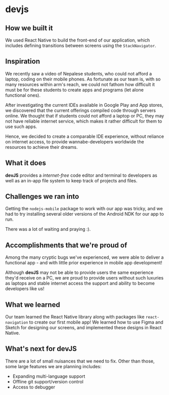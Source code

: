 # devjs
## How we built it
We used React Native to build the front-end of our application, which includes defining transitions between screens using the ```StackNavigator```.

## Inspiration
We recently saw a video of Nepalese students, who could not afford a laptop, coding on their mobile phones. As fortunate as our team is, with so many resources within arm's reach, we could not fathom how difficult it must be for these students to create apps and programs (let alone functional ones).

After investigating the current IDEs available in Google Play and App stores, we discovered that the current offerings compiled code through servers online. We thought that if students could not afford a laptop or PC, they may not have reliable internet service, which makes it rather difficult for them to use such apps. 

Hence, we decided to create a comparable IDE experience, without reliance on internet access, to provide wannabe-developers worldwide the resources to achieve their dreams.

## What it does
**devJS** provides a _internet-free_ code editor and terminal to developers as well as an in-app file system to keep track of projects and files.

## Challenges we ran into
Getting the ```nodejs-mobile``` package to work with our app was tricky, and we had to try installing several older versions of the Android NDK for our app to run.

There was a lot of waiting and praying :).

## Accomplishments that we're proud of
Among the many cryptic bugs we've experienced, we were able to deliver a functional app - and with little prior experience in mobile app development!

Although **devJS** may not be able to provide users the same experience they'd receive on a PC, we are proud to provide users without such luxuries as laptops and stable internet access the support and ability to become developers like us!

## What we learned
Our team learned the React Native library along with packages like ```react-navigation``` to create our first mobile app! We learned how to use Figma and Sketch for designing our screens, and implemented these designs in React Native.

## What's next for **devJS**
There are a lot of small nuisances that we need to fix. Other than those, some large features we are planning includes:
* Expanding multi-language support
* Offline git support/version control
* Access to debugger
